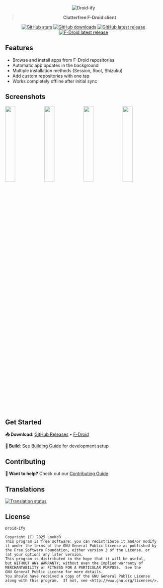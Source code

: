 <div align="center">

<img width="" src="metadata/en-US/images/featureGraphic.png" alt="Droid-ify" align="center">

> **Clutterfree F-Droid client**

[![GitHub stars](https://img.shields.io/github/stars/Iamlooker/Droid-ify?color=%2359a14f&style=for-the-badge)](https://github.com/Iamlooker/Droid-ify/stargazers)
[![GitHub downloads](https://img.shields.io/github/downloads/Iamlooker/Droid-ify/total.svg?color=%236f9645&style=for-the-badge)](https://github.com/Iamlooker/Droid-ify/releases/)
[![GitHub latest release](https://img.shields.io/github/v/release/Iamlooker/Droid-ify?display_name=tag&color=%23d97706&style=for-the-badge)](https://github.com/Iamlooker/Droid-ify/releases/latest)
[![F-Droid latest release](https://img.shields.io/f-droid/v/com.looker.droidify?color=%23ea9010&style=for-the-badge)](https://f-droid.org/packages/com.looker.droidify)
</div>
<div align="left">

## Features

* Browse and install apps from F-Droid repositories
* Automatic app updates in the background
* Multiple installation methods (Session, Root, Shizuku)
* Add custom repositories with one tap
* Works completely offline after initial sync

## Screenshots

<img src="metadata/en-US/images/phoneScreenshots/1.png" width="25%" /><img src="metadata/en-US/images/phoneScreenshots/2.png" width="25%" /><img src="metadata/en-US/images/phoneScreenshots/3.png" width="25%" /><img src="metadata/en-US/images/phoneScreenshots/4.png" width="25%" />

## Get Started

**📥 Download**: [GitHub Releases](https://github.com/Iamlooker/Droid-ify/releases/latest) • [F-Droid](https://f-droid.org/packages/com.looker.droidify)

**🔧 Build**: See [Building Guide](docs/building.md) for development setup

## Contributing

**🤝 Want to help?** Check out our [Contributing Guide](CONTRIBUTING.md)

## Translations

[![Translation status](https://hosted.weblate.org/widgets/droidify/-/horizontal-auto.svg)](https://hosted.weblate.org/engage/droidify/?utm_source=widget)

## License

```
Droid-ify

Copyright (C) 2025 LooKeR
This program is free software: you can redistribute it and/or modify
it under the terms of the GNU General Public License as published by
the Free Software Foundation, either version 3 of the License, or
(at your option) any later version.
This program is distributed in the hope that it will be useful,
but WITHOUT ANY WARRANTY; without even the implied warranty of
MERCHANTABILITY or FITNESS FOR A PARTICULAR PURPOSE.  See the
GNU General Public License for more details.
You should have received a copy of the GNU General Public License
along with this program.  If not, see <http://www.gnu.org/licenses/>.
```

</div>
